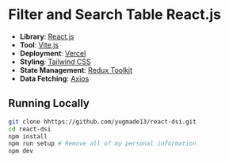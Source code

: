 # Filter and Search Table React.js 

- **Library**: [React.js](https://react.dev/)
- **Tool**: [Vite.js](https://vite.dev/)
- **Deployment**: [Vercel](https://vercel.com)
- **Styling**: [Tailwind CSS](https://tailwindcss.com)
- **State Management**: [Redux Toolkit](https://redux-toolkit.js.org/)
- **Data Fetching**: [Axios](https://axios-http.com/docs/intro)

## Running Locally

```bash
git clone hhttps://github.com/yugmade13/react-dsi.git
cd react-dsi
npm install
npm run setup # Remove all of my personal information
npm dev
```